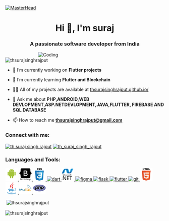 [![MasterHead](https://blogger.googleusercontent.com/img/b/R29vZ2xl/AVvXsEgtVZecmIbE6SnmeXxBol0t2uVMbecLLb4FhdCiA1VcSgWWhQ12U5YU9iyQtQ9D7T3L8eoHY3-4xlVKV7YcysyDTSDNGuiLFvfF5ZSY-8j1kc5RSerFEXd4UtGAqHrM7kw4QvFfBnfLW_7vaY4eGpHsxajJgsbtr1iXsZpl-qWqQHZdMRsredar2sWOU1M/s1600/149367001-9473ca16-c69a-4d88-962f-64525957230b.gif)](https://suraj.io)
<h1 align="center">Hi 👋, I'm suraj</h1>
<h3 align="center">A passionate software developer from India</h3>
<img align="right" alt="Coding" width="400" src="https://blogger.googleusercontent.com/img/b/R29vZ2xl/AVvXsEj0b0LvdNF4VEzRPiX-g0YTU29bYXuLnjXvEJynYW54u3vQdEYV5hUjFob1kIQZ_-O_DbZTDwDdonrkftLNyOZBUqHYgbYn7eyz4ERZOnD9Qg1yfhlPiy6Iisb9t-VwpcVrTiYa-_WoRpnspB6lUz_lnoLawbgCFCh0VzviCYr26oYNCSvVsJojLhx-Di8/s320/68747470733a2f2f6d69726f2e6d656469756d2e636f6d2f6d61782f313336302f302a37513379765349765f7430696f4a2d5a2e676966.gif"/>

<p align="left"> <img src="https://komarev.com/ghpvc/?username=thsurajsinghrajput&label=Profile%20views&color=0e75b6&style=flat" alt="thsurajsinghrajput" /> </p>

- 🔭 I’m currently working on **Flutter projects**

- 🌱 I’m currently learning **Flutter and Blockchain**

- 👨‍💻 All of my projects are available at [thsurajsinghrajput.github.io/](https://thsurajsinghrajput.github.io/)

- 💬 Ask me about **PHP,ANDROID,WEB DEVLOPMENT,ASP.NETDEVLOPMENT,JAVA,FLUTTER, FIREBASE AND SQL DATABASE**

- 📫 How to reach me **thsurajsinghrajput@gmail.com**

<h3 align="left">Connect with me:</h3>
<p align="left">
<a href="https://linkedin.com/in/th suraj singh rajput" target="blank"><img align="center" src="https://raw.githubusercontent.com/rahuldkjain/github-profile-readme-generator/master/src/images/icons/Social/linked-in-alt.svg" alt="th suraj singh rajput" height="30" width="40" /></a>
<a href="https://instagram.com/th_suraj_singh_rajput" target="blank"><img align="center" src="https://raw.githubusercontent.com/rahuldkjain/github-profile-readme-generator/master/src/images/icons/Social/instagram.svg" alt="th_suraj_singh_rajput" height="30" width="40" /></a>
</p>

<h3 align="left">Languages and Tools:</h3>
<p align="left"> <a href="https://developer.android.com" target="_blank" rel="noreferrer"> <img src="https://raw.githubusercontent.com/devicons/devicon/master/icons/android/android-original-wordmark.svg" alt="android" width="40" height="40"/> </a> <a href="https://getbootstrap.com" target="_blank" rel="noreferrer"> <img src="https://raw.githubusercontent.com/devicons/devicon/master/icons/bootstrap/bootstrap-plain-wordmark.svg" alt="bootstrap" width="40" height="40"/> </a> <a href="https://www.w3schools.com/css/" target="_blank" rel="noreferrer"> <img src="https://raw.githubusercontent.com/devicons/devicon/master/icons/css3/css3-original-wordmark.svg" alt="css3" width="40" height="40"/> </a> <a href="https://dart.dev" target="_blank" rel="noreferrer"> <img src="https://www.vectorlogo.zone/logos/dartlang/dartlang-icon.svg" alt="dart" width="40" height="40"/> </a> <a href="https://dotnet.microsoft.com/" target="_blank" rel="noreferrer"> <img src="https://raw.githubusercontent.com/devicons/devicon/master/icons/dot-net/dot-net-original-wordmark.svg" alt="dotnet" width="40" height="40"/> </a> <a href="https://www.figma.com/" target="_blank" rel="noreferrer"> <img src="https://www.vectorlogo.zone/logos/figma/figma-icon.svg" alt="figma" width="40" height="40"/> </a> <a href="https://flask.palletsprojects.com/" target="_blank" rel="noreferrer"> <img src="https://www.vectorlogo.zone/logos/pocoo_flask/pocoo_flask-icon.svg" alt="flask" width="40" height="40"/> </a> <a href="https://flutter.dev" target="_blank" rel="noreferrer"> <img src="https://www.vectorlogo.zone/logos/flutterio/flutterio-icon.svg" alt="flutter" width="40" height="40"/> </a> <a href="https://git-scm.com/" target="_blank" rel="noreferrer"> <img src="https://www.vectorlogo.zone/logos/git-scm/git-scm-icon.svg" alt="git" width="40" height="40"/> </a> <a href="https://www.w3.org/html/" target="_blank" rel="noreferrer"> <img src="https://raw.githubusercontent.com/devicons/devicon/master/icons/html5/html5-original-wordmark.svg" alt="html5" width="40" height="40"/> </a> <a href="https://www.java.com" target="_blank" rel="noreferrer"> <img src="https://raw.githubusercontent.com/devicons/devicon/master/icons/java/java-original.svg" alt="java" width="40" height="40"/> </a> <a href="https://www.mysql.com/" target="_blank" rel="noreferrer"> <img src="https://raw.githubusercontent.com/devicons/devicon/master/icons/mysql/mysql-original-wordmark.svg" alt="mysql" width="40" height="40"/> </a> <a href="https://www.php.net" target="_blank" rel="noreferrer"> <img src="https://raw.githubusercontent.com/devicons/devicon/master/icons/php/php-original.svg" alt="php" width="40" height="40"/> </a> </p>

<p>&nbsp;<img align="center" src="https://github-readme-stats.vercel.app/api?username=thsurajsinghrajput&show_icons=true&locale=en" alt="thsurajsinghrajput" /></p>

<p><img align="center" src="https://github-readme-streak-stats.herokuapp.com/?user=thsurajsinghrajput&" alt="thsurajsinghrajput" /></p>
